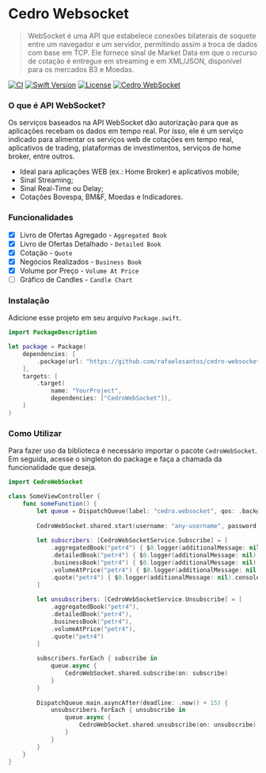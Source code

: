 # Cedro Websocket

> WebSocket é uma API que estabelece conexões bilaterais de soquete entre um navegador e um servidor, permitindo assim a troca de dados com base em TCP. Ele fornece sinal de Market Data em que o recurso de cotação é entregue em streaming e em XML/JSON, disponível para os mercados B3 e Moedas.

[![CI](https://github.com/rafaelesantos/cedro-streaming-websocket/actions/workflows/swift.yml/badge.svg)](https://github.com/rafaelesantos/cedro-streaming-websocket/actions/workflows/swift.yml)
[![Swift Version][swift-image]][swift-url]
[![License][license-image]][license-url]
[![Cedro WebSocket][cedro-image]][cedro-url]

### O que é API WebSocket?

Os serviços baseados na API WebSocket dão autorização para que as aplicações recebam os dados em tempo real. Por isso, ele é um serviço indicado para alimentar os serviços web de cotações em tempo real, aplicativos de trading, plataformas de investimentos, serviços de home broker, entre outros.

* Ideal para aplicações WEB (ex.: Home Broker) e aplicativos mobile;
* Sinal Streaming;
* Sinal Real-Time ou Delay;
* Cotações Bovespa, BM&F, Moedas e Indicadores.

### Funcionalidades

- [X] Livro de Ofertas Agregado - `Aggregated Book`
- [X] Livro de Ofertas Detalhado - `Detailed Book`
- [X] Cotação - `Quote`
- [X] Negócios Realizados - `Business Book`
- [X] Volume por Preço - `Volume At Price`
- [ ] Gráfico de Candles - `Candle Chart`

### Instalação

Adicione esse projeto em seu arquivo `Package.swift`.

```swift
import PackageDescription

let package = Package(
    dependencies: [
        .package(url: "https://github.com/rafaelesantos/cedro-websocket.git", branch: "main")
    ],
    targets: [
        .target(
            name: "YourProject",
            dependencies: ["CedroWebSocket"]),
    ]
)
```

### Como Utilizar

Para fazer uso da biblioteca é necessário importar o pacote `CedroWebSocket`. Em seguida, acesse o singleton do package e faça a chamada da funcionalidade que deseja.

```swift
import CedroWebSocket

class SomeViewController {
    func someFunction() {
        let queue = DispatchQueue(label: "cedro.websocket", qos: .background, attributes: .concurrent)
    
        CedroWebSocket.shared.start(username: "any-username", password: "any-password")
    
        let subscribers: [CedroWebSocketService.Subscribe] = [
            .aggregatedBook("petr4") { $0.logger(additionalMessage: nil).console() },
            .detailedBook("petr4") { $0.logger(additionalMessage: nil).console() },
            .businessBook("petr4") { $0.logger(additionalMessage: nil).console() },
            .volumeAtPrice("petr4") { $0.logger(additionalMessage: nil).console() },
            .quote("petr4") { $0.logger(additionalMessage: nil).console(); $1.logger(additionalMessage: nil).console() }
        ]
    
        let unsubscribers: [CedroWebSocketService.Unsubscribe] = [
            .aggregatedBook("petr4"),
            .detailedBook("petr4"),
            .businessBook("petr4"),
            .volumeAtPrice("petr4"),
            .quote("petr4")
        ]
    
        subscribers.forEach { subscribe in
            queue.async {
                CedroWebSocket.shared.subscribe(on: subscribe)
            }
        }
    
        DispatchQueue.main.asyncAfter(deadline: .now() + 15) {
            unsubscribers.forEach { unsubscribe in
                queue.async {
                    CedroWebSocket.shared.unsubscribe(on: unsubscribe)
                }
            }
        }
    }
}
```

[swift-image]: https://img.shields.io/badge/swift-5.7-orange.svg
[swift-url]: https://www.swift.org/blog/swift-5.7-released/
[license-image]: https://img.shields.io/badge/License-MIT-blue.svg
[license-url]: LICENSE
[cedro-image]: https://img.shields.io/badge/WebSocket-Cedro-green.svg
[cedro-url]: https://www.marketdatacloud.com.br/APIs/websocket/
